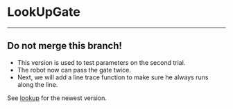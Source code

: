 # LookUpGate
***
## Do not merge this branch!
- This version is used to test parameters on the second trial.
- The robot now can pass the gate twice.
- Next, we will add a line trace function to make sure he always runs along the line.

See [lookup](https://github.com/kurage10/linetracer/tree/lookup) for the newest version.

